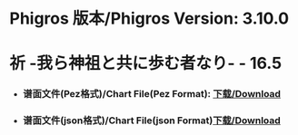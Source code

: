 
# Phigros 版本/Phigros Version:  3.10.0

# __祈 -我ら神祖と共に歩む者なり- - 16.5__

- ### __谱面文件(Pez格式)/Chart File(Pez Format):  [下载/Download](https://github.com/Po6647A/PAR/releases/download/3.10.0/0)__

- ### __谱面文件(json格式)/Chart File(json Format)[下载/Download](https://github.com/Po6647A/PAR/releases/download/3.10.0/630.json)__

